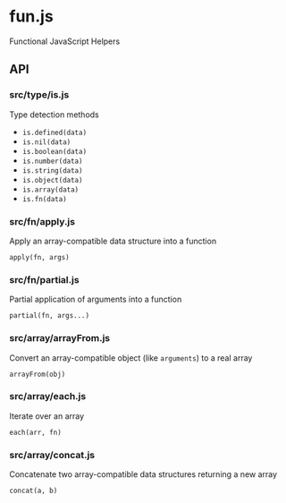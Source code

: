 fun.js
======

Functional JavaScript Helpers

API
---

### src/type/is.js

Type detection methods

  * `is.defined(data)`
  * `is.nil(data)`
  * `is.boolean(data)`
  * `is.number(data)`
  * `is.string(data)`
  * `is.object(data)`
  * `is.array(data)`
  * `is.fn(data)`

### src/fn/apply.js

Apply an array-compatible data structure into a function

`apply(fn, args)`

### src/fn/partial.js

Partial application of arguments into a function

`partial(fn, args...)`

### src/array/arrayFrom.js

Convert an array-compatible object (like `arguments`) to a real array

`arrayFrom(obj)`

### src/array/each.js

Iterate over an array

`each(arr, fn)`

### src/array/concat.js

Concatenate two array-compatible data structures returning a new array

`concat(a, b)`
